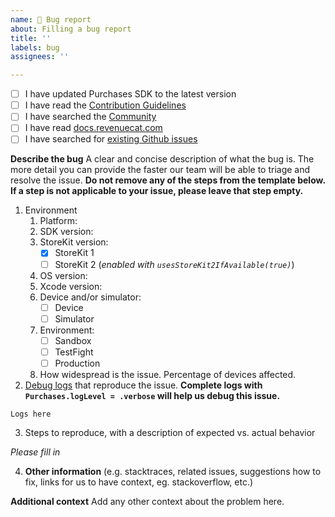 ```yaml
---
name: 🐛 Bug report
about: Filling a bug report
title: ''
labels: bug
assignees: ''

---
```


- [ ] I have updated Purchases SDK to the latest version
- [ ] I have read the [Contribution Guidelines](https://github.com/RevenueCat/purchases-ios/blob/main/Contributing/CONTRIBUTING.md)
- [ ] I have searched the [Community](https://community.revenuecat.com)
- [ ] I have read [docs.revenuecat.com](https://docs.revenuecat.com/)
- [ ] I have searched for [existing Github issues](https://github.com/RevenueCat/purchases-ios/issues)

**Describe the bug**
A clear and concise description of what the bug is. The more detail you can provide the faster our team will be able to triage and resolve the issue. **Do not remove any of the steps from the template below. If a step is not applicable to your issue, please leave that step empty.**

1. Environment
   1. Platform:
   2. SDK version:
   3. StoreKit version:
      - [x] StoreKit 1
      - [ ] StoreKit 2 (_enabled with `usesStoreKit2IfAvailable(true)`_)
   4. OS version:
   5. Xcode version:
   6. Device and/or simulator:
      - [ ] Device
      - [ ] Simulator
   7. Environment:
      - [ ] Sandbox
      - [ ] TestFight
      - [ ] Production
   8. How widespread is the issue. Percentage of devices affected.
2. [Debug logs](https://docs.revenuecat.com/docs/debugging) that reproduce the issue. **Complete logs with `Purchases.logLevel = .verbose` will help us debug this issue.**

```
Logs here
```

3. Steps to reproduce, with a description of expected vs. actual behavior

_Please fill in_
 
4. **Other information** (e.g. stacktraces, related issues, suggestions how to fix, links for us to have context, eg. stackoverflow, etc.)

**Additional context**
Add any other context about the problem here.
